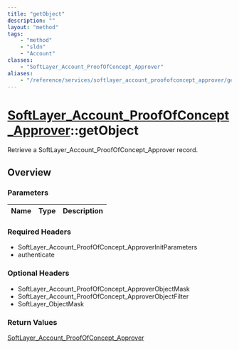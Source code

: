 ```yaml
---
title: "getObject"
description: ""
layout: "method"
tags:
    - "method"
    - "sldn"
    - "Account"
classes:
    - "SoftLayer_Account_ProofOfConcept_Approver"
aliases:
    - "/reference/services/softlayer_account_proofofconcept_approver/getObject"
---
```

# [SoftLayer_Account_ProofOfConcept_Approver](/reference/services/SoftLayer_Account_ProofOfConcept_Approver)::getObject

Retrieve a SoftLayer_Account_ProofOfConcept_Approver record.


## Overview 


### Parameters 
|Name | Type | Description |
| --- | --- | --- |


### Required Headers
* SoftLayer_Account_ProofOfConcept_ApproverInitParameters
* authenticate

### Optional Headers
* SoftLayer_Account_ProofOfConcept_ApproverObjectMask
* SoftLayer_Account_ProofOfConcept_ApproverObjectFilter
* SoftLayer_ObjectMask

### Return Values
<a href='/reference/datatypes/SoftLayer_Account_ProofOfConcept_Approver'>SoftLayer_Account_ProofOfConcept_Approver </a>

